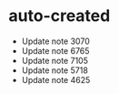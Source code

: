# auto-created
- Update note 3070
- Update note 6765
- Update note 7105
- Update note 5718
- Update note 4625
